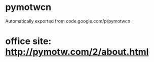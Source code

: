 # pymotwcn
Automatically exported from code.google.com/p/pymotwcn


# office site: http://pymotw.com/2/about.html

